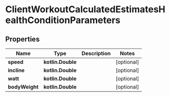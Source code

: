 
# ClientWorkoutCalculatedEstimatesHealthConditionParameters

## Properties
Name | Type | Description | Notes
------------ | ------------- | ------------- | -------------
**speed** | **kotlin.Double** |  |  [optional]
**incline** | **kotlin.Double** |  |  [optional]
**watt** | **kotlin.Double** |  |  [optional]
**bodyWeight** | **kotlin.Double** |  |  [optional]



